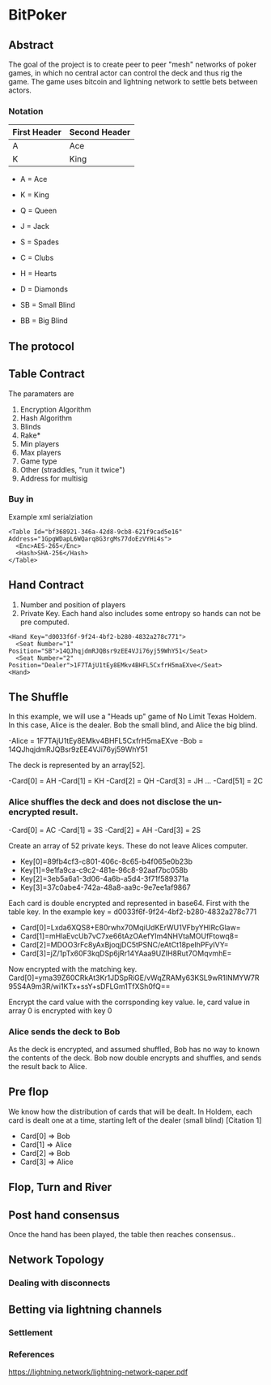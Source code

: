 # BitPoker

## Abstract
The goal of the project is to create peer to peer "mesh" networks of poker games, in which no central actor can control the deck and thus rig the game.  The game uses bitcoin and lightning network to settle bets between actors.

### Notation
| First Header  | Second Header |
| ------------- | ------------- |
| A  | Ace  |
| K  | King  |

- A = Ace
- K = King
- Q = Queen
- J = Jack

- S = Spades
- C = Clubs
- H = Hearts
- D = Diamonds

- SB = Small Blind
- BB = Big Blind

## The protocol

## Table Contract
The paramaters are
1.  Encryption Algorithm
2.  Hash Algorithm
3.  Blinds
4.  Rake*
5.  Min players
6.  Max players
7.  Game type
8.  Other (straddles, "run it twice")
9.  Address for multisig

### Buy in

Example xml serialziation
```
<Table Id="bf368921-346a-42d8-9cb8-621f9cad5e16" Address="1GpgWDapL6WQarq8G3rgMs77doEzVYHi4s">
  <Enc>AES-265</Enc>
  <Hash>SHA-256</Hash>
</Table>
```

## Hand Contract
1.  Number and position of players
2.  Private Key.  Each hand also includes some entropy so hands can not be pre computed.

```
<Hand Key="d0033f6f-9f24-4bf2-b280-4832a278c771">
  <Seat Number="1" Position="SB">14QJhqjdmRJQBsr9zEE4VJi76yj59WhY51</Seat>
  <Seat Number="2" Position="Dealer">1F7TAjU1tEy8EMkv4BHFL5CxfrH5maEXve</Seat>
<Hand>
```

## The Shuffle
In this example, we will use a "Heads up" game of No Limit Texas Holdem.  In this case, Alice is the dealer.  Bob the small blind, and Alice the big blind.

-Alice = 1F7TAjU1tEy8EMkv4BHFL5CxfrH5maEXve
-Bob = 14QJhqjdmRJQBsr9zEE4VJi76yj59WhY51

The deck is represented by an array[52].  

-Card[0] = AH
-Card[1] = KH
-Card[2] = QH
-Card[3] = JH
...
-Card[51] = 2C

### Alice shuffles the deck and does not disclose the un-encrypted result.
-Card[0] = AC
-Card[1] = 3S
-Card[2] = AH
-Card[3] = 2S

Create an array of 52 private keys.  These do not leave Alices computer.
- Key[0]=89fb4cf3-c801-406c-8c65-b4f065e0b23b
- Key[1]=9e1fa9ca-c9c2-481e-96c8-92aaf7bc058b
- Key[2]=3eb5a6a1-3d06-4a6b-a5d4-3f71f589371a
- Key[3]=37c0abe4-742a-48a8-aa9c-9e7ee1af9867

Each card is double encrypted and represented in base64.  First with the table key.  In the example key = d0033f6f-9f24-4bf2-b280-4832a278c771
- Card[0]=Lxda6XQS8+E80rwhx70MqiUdKErWU1VFbyYHIRcGlaw=
- Card[1]=mHlaEvcUb7vC7xe66tAzOAefYIm4NHVtaMOUfFtowq8=
- Card[2]=MDOO3rFc8yAxBjoqjDC5tPSNC/eAtCt18peIhPFyIVY=
- Card[3]=jZ/1pTx60F3kqDSp6jRr14YAaa9UZIH8Rut7OMqvmhE=

Now encrypted with the matching key.
Card[0]=yma39Z60CRkAt3Kr1JDSpRiGE/vWqZRAMy63KSL9wR1INMYW7R95S4A9m3R/wi1KTx+ssY+sDFLGm1TfXSh0fQ==

Encrypt the card value with the corrsponding key value.  Ie, card value in array 0 is encrypted with key 0

### Alice sends the deck to Bob
As the deck is encrypted, and assumed shuffled, Bob has no way to known the contents of the deck.  Bob now double encrypts and shuffles, and sends the result back to Alice.

## Pre flop
We know how the distribution of cards that will be dealt.  In Holdem, each card is dealt one at a time, starting left of the dealer (small blind) [Citation 1]
- Card[0] => Bob
- Card[1] => Alice
- Card[2] => Bob
- Card[3] => Alice

## Flop, Turn and River

## Post hand consensus
Once the hand has been played, the table then reaches consensus..

## Network Topology

### Dealing with disconnects

## Betting via lightning channels

### Settlement

### References
https://lightning.network/lightning-network-paper.pdf
